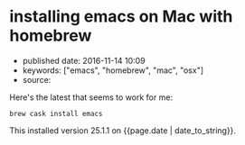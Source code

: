 # installing emacs on Mac with homebrew

- published date: 2016-11-14 10:09
- keywords: ["emacs", "homebrew", "mac", "osx"]
- source: 



Here's the latest that seems to work for me:

    brew cask install emacs

This installed version 25.1.1 on {{page.date | date_to_string}}.